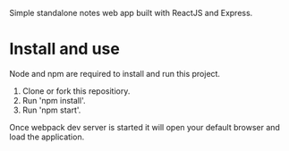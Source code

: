 Simple standalone notes web app built with ReactJS and Express. 

# Install and use
Node and npm are required to install and run this project.

1. Clone or fork this repositiory.
2. Run 'npm install'.
3. Run 'npm start'.

Once webpack dev server is started it will open your default browser and load the application. 

